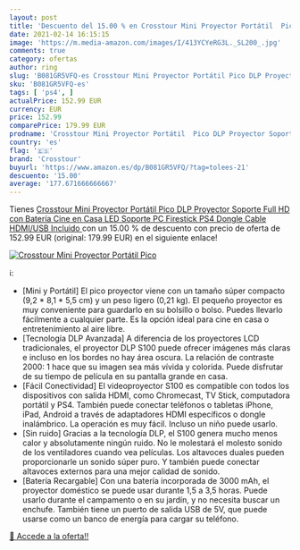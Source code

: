 ```yaml
---
layout: post
title: 'Descuento del 15.00 % en Crosstour Mini Proyector Portátil  Pico '
date: 2021-02-14 16:15:15
image: 'https://m.media-amazon.com/images/I/413YCYeRG3L._SL200_.jpg'
comments: true
category: ofertas
author: ring
slug: 'B081GR5VFQ-es Crosstour Mini Proyector Portátil Pico DLP Proyector...'
sku: 'B081GR5VFQ-es'
tags: [ 'ps4', ]
actualPrice: 152.99 EUR
currency: EUR
price: 152.99
comparePrice: 179.99 EUR
prodname: 'Crosstour Mini Proyector Portátil  Pico DLP Proyector Soporte Full HD con Batería Cine en Casa LED Soporte PC Firestick PS4 Dongle  Cable HDMI/USB Incluido '
country: 'es'
flag: '🇪🇸'
brand: 'Crosstour'
buyurl: 'https://www.amazon.es/dp/B081GR5VFQ/?tag=tolees-21'
descuento: '15.00'
average: '177.671666666667'
---
```


Tienes [Crosstour Mini Proyector Portátil  Pico DLP Proyector Soporte Full HD con Batería Cine en Casa LED Soporte PC Firestick PS4 Dongle  Cable HDMI/USB Incluido ](https://www.amazon.es/dp/B081GR5VFQ/?tag=tolees-21) con un 15.00 % de descuento con precio de oferta de 152.99 EUR (original: 179.99 EUR) en el siguiente enlace!

[![Crosstour Mini Proyector Portátil  Pico ](https://m.media-amazon.com/images/I/413YCYeRG3L._SL200_.jpg)](https://www.amazon.es/dp/B081GR5VFQ/?tag=tolees-21)

ℹ️:

- [Mini y Portátil] El pico proyector viene con un tamaño súper compacto (9,2 * 8,1 * 5,5 cm) y un peso ligero (0,21 kg). El pequeño proyector es muy conveniente para guardarlo en su bolsillo o bolso. Puedes llevarlo fácilmente a cualquier parte. Es la opción ideal para cine en casa o entretenimiento al aire libre.
- [Tecnología DLP Avanzada] A diferencia de los proyectores LCD tradicionales, el proyector DLP S100 puede ofrecer imágenes más claras e incluso en los bordes no hay área oscura. La relación de contraste 2000: 1 hace que su imagen sea más vívida y colorida. Puede disfrutar de su tiempo de película en su pantalla grande en casa.
- [Fácil Conectividad] El videoproyector S100 es compatible con todos los dispositivos con salida HDMI, como Chromecast, TV Stick, computadora portátil y PS4. También puede conectar teléfonos o tabletas iPhone, iPad, Android a través de adaptadores HDMI específicos o dongle inalámbrico. La operación es muy fácil. Incluso un niño puede usarlo.
- [Sin ruido] Gracias a la tecnología DLP, el S100 genera mucho menos calor y absolutamente ningún ruido. No le molestará el molesto sonido de los ventiladores cuando vea películas. Los altavoces duales pueden proporcionarle un sonido súper puro. Y también puede conectar altavoces externos para una mejor calidad de sonido.
- [Batería Recargable] Con una batería incorporada de 3000 mAh, el proyector doméstico se puede usar durante 1,5 a 3,5 horas. Puede usarlo durante el campamento o en su jardín, y no necesita buscar un enchufe. También tiene un puerto de salida USB de 5V, que puede usarse como un banco de energía para cargar su teléfono.

[🛒 Accede a la oferta!!](https://www.amazon.es/dp/B081GR5VFQ/?tag=tolees-21)
